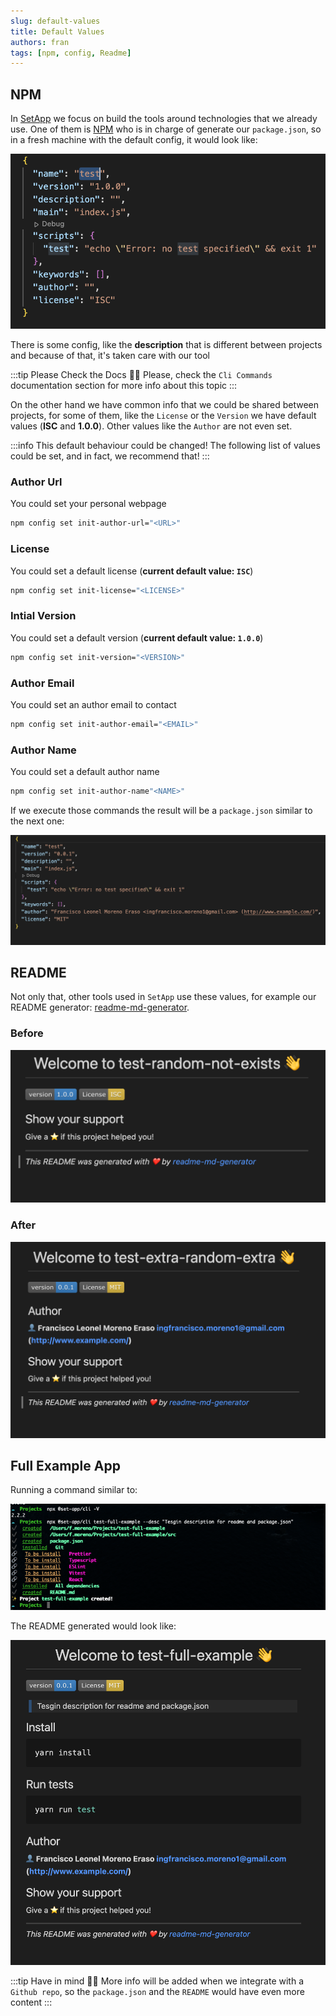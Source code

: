 ```yaml
---
slug: default-values
title: Default Values
authors: fran
tags: [npm, config, Readme]
---
```


## NPM

In [SetApp](http) we focus on build the tools around technologies that we already use.
One of them is [NPM](http) who is in charge of generate our `package.json`, so in a fresh machine with the default config, it would look like:

![Default package.json](./package-json.png)

There is some config, like the **description** that is different between projects and because of that, it's taken care with our tool

:::tip Please Check the Docs 🙏🏻
Please, check the `Cli Commands` documentation section for more info about this topic
:::

On the other hand we have common info that we could be shared between projects, for some of them, like the `License` or the `Version` we have default values (**ISC** and **1.0.0**). Other values like the `Author` are not even set.

:::info
This default behaviour could be changed! The following list of values could be set, and in fact, we recommend that!
:::

### Author Url

You could set your personal webpage

```bash
npm config set init-author-url="<URL>"
```

### License

You could set a default license (**current default value: `ISC`**)

```bash
npm config set init-license="<LICENSE>"
```

### Intial Version

You could set a default version (**current default value: `1.0.0`**)

```bash
npm config set init-version="<VERSION>"
```

### Author Email

You could set an author email to contact

```bash
npm config set init-author-email="<EMAIL>"
```

### Author Name

You could set a default author name

```bash
npm config set init-author-name"<NAME>"
```

If we execute those commands the result will be a `package.json` similar to the next one:

![Full package.json](./package-json-full.png)

## README

Not only that, other tools used in `SetApp` use these values, for example our README generator: [readme-md-generator](https://github.com/kefranabg/readme-md-generator).

### Before

![README](./README.png)

### After

![README-FULL](./README-FULL.png)

## Full Example App

Running a command similar to:

![Example command](./example-command.png)

The README generated would look like:

![Example README](./README-EXAMPLE.png)

:::tip Have in mind 🙏🏻
More info will be added when we integrate with a `Github repo`, so the `package.json` and the `README` would have even more content
:::
